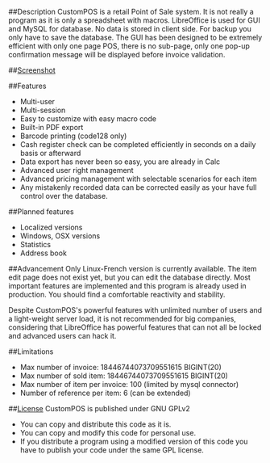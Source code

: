 ##Description
CustomPOS is a retail Point of Sale system.
It is not really a program as it is only a spreadsheet with macros.
LibreOffice is used for GUI and MySQL for database. No data is stored in client side. For backup you only have to save the database.
The GUI has been designed to be extremely efficient with only one page POS, there is no sub-page, only one pop-up confirmation message will be displayed before invoice validation.

##[Screenshot](https://github.com/Nick689/CustomPOS/blob/master/Preview/ViewAll.md)

##Features
* Multi-user
* Multi-session
* Easy to customize with easy macro code
* Built-in PDF export
* Barcode printing (code128 only)
* Cash register check can be completed efficiently in seconds on a daily basis or afterward
* Data export has never been so easy, you are already in Calc
* Advanced user right management
* Advanced pricing management with selectable scenarios for each item
* Any mistakenly recorded data can be corrected easily as your have full control over the database.

##Planned features
* Localized versions
* Windows, OSX versions
* Statistics
* Address book

##Advancement
Only Linux-French version is currently available. The item edit page does not exist yet, but you can edit the database directly. Most important features are implemented and this program is already used in production. You should find a comfortable reactivity and stability.

Despite CustomPOS's powerful features with unlimited number of users and a light-weight server load, it is not recommended for big companies, considering that LibreOffice has powerful features that can not all be locked and advanced users can hack it.

##Limitations
* Max number of invoice: 18446744073709551615 BIGINT(20)
* Max number of sold item: 18446744073709551615 BIGINT(20)
* Max number of item per invoice: 100 (limited by mysql connector)
* Number of reference per item: 6 (can be extended)

##[License](License.md)
CustomPOS is published under GNU GPLv2
* You can copy and distribute this code as it is.
* You can copy and modify this code for personal use.
* If you distribute a program using a modified version of this code you have to publish your code under the same GPL license.
